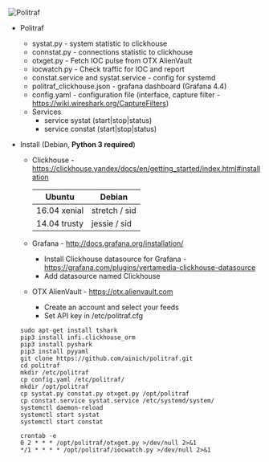 ![Politraf](https://politraf.ru/static/img/politraf.jpg)

* Politraf
  * systat.py - system statistic to clickhouse
  * connstat.py - connections statistic to clickhouse
  * otxget.py - Fetch IOC pulse from OTX AlienVault
  * iocwatch.py - Check traffic for IOC and report
  * constat.service and systat.service - config for systemd
  * politraf_clickhouse.json - grafana dashboard (Grafana 4.4)
  * config.yaml - configuration file (interface, capture filter - https://wiki.wireshark.org/CaptureFilters)
  * Services
    * service systat (start|stop|status)
    * service constat (start|stop|status)

* Install (Debian, **Python 3 required**)

    * Clickhouse - https://clickhouse.yandex/docs/en/getting_started/index.html#installation
  
      Ubuntu | Debian
      ------------ | -------------
      16.04  xenial | stretch / sid
      14.04  trusty | jessie  / sid
  
    * Grafana - http://docs.grafana.org/installation/
      * Install Clickhouse datasource for Grafana - https://grafana.com/plugins/vertamedia-clickhouse-datasource
      * Add datasource named Clickhouse

    * OTX AlienVault - https://otx.alienvault.com
      * Create an account and select your feeds
      * Set API key in /etc/politraf.cfg


    ```
    sudo apt-get install tshark
    pip3 install infi.clickhouse_orm
    pip3 install pyshark
    pip3 install pyyaml
    git clone https://github.com/ainich/politraf.git
    cd politraf
    mkdir /etc/politraf
    cp config.yaml /etc/politraf/
    mkdir /opt/politraf
    cp systat.py constat.py otxget.py /opt/politraf
    cp constat.service systat.service /etc/systemd/system/
    systemctl daemon-reload
    systemctl start systat
    systemctl start constat

    crontab -e
    0 2 * * * /opt/politraf/otxget.py >/dev/null 2>&1
    */1 * * * * /opt/politraf/iocwatch.py >/dev/null 2>&1
    ```